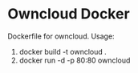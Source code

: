 Owncloud Docker
===============

Dockerfile for owncloud.
Usage:
1. docker build -t owncloud .
2. docker run -d -p 80:80 owncloud
